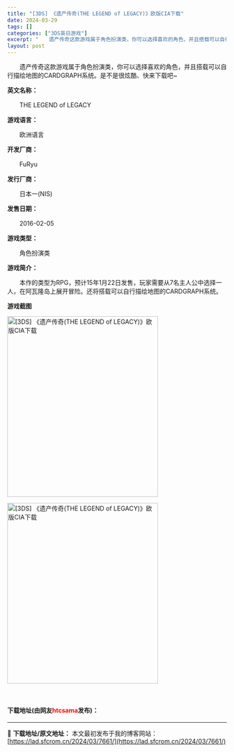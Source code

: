 ```yaml
---
title: "[3DS] 《遗产传奇(THE LEGEND of LEGACY)》欧版CIA下载"
date: 2024-03-29
tags: []
categories: ["3DS英日游戏"]
excerpt: "　　遗产传奇这款游戏属于角色扮演类，你可以选择喜欢的角色，并且搭载可以自行描绘地图的CARDGRAPH系统。是不是很炫酷、快来下载吧~ 英文名称： 　　THE LEGEND of LEGACY 游戏语言： 　　欧洲语言 开发厂商： 　　FuRyu 发行厂商： 　　日本一(NIS) 发售日期： 　　2&hellip;"
layout: post
---
```


 <p>　　遗产传奇这款游戏属于角色扮演类，你可以选择喜欢的角色，并且搭载可以自行描绘地图的CARDGRAPH系统。是不是很炫酷、快来下载吧~</p> <p><strong>英文名称：</strong></p> <p>　　THE LEGEND of LEGACY</p> <p><strong>游戏语言：</strong></p> <p>　　欧洲语言</p> <p><strong>开发厂商：</strong></p> <p>　　FuRyu</p> <p><strong>发行厂商：</strong></p> <p>　　日本一(NIS)</p> <p><strong>发售日期：</strong></p> <p>　　2016-02-05</p> <p><strong>游戏类型：</strong></p> <p>　　角色扮演类</p> <p><strong>游戏简介：</strong></p> <p>　　本作的类型为RPG，预计15年1月22日发售，玩家需要从7名主人公中选择一人，在阿瓦隆岛上展开冒险。还将搭载可以自行描绘地图的CARDGRAPH系统。</p> <p><strong>游戏截图</strong></p> <p><img src="https://lad.sfcrom.cn/wp-content/uploads/2024/03/20240329_660612a027725.webp" style="width: 346px; height: 415px;" alt="[3DS] 《遗产传奇(THE LEGEND of LEGACY)》欧版CIA下载" /></p> <p><img src="https://lad.sfcrom.cn/wp-content/uploads/2024/03/20240329_660612a0872b1.webp" style="width: 346px; height: 415px;" alt="[3DS] 《遗产传奇(THE LEGEND of LEGACY)》欧版CIA下载" /></p> <p>&nbsp;</p> <p><h4>下载地址(由网友<font color="red">htcsama</font>发布)：</h4></p> 

---
📖 **下载地址/原文地址：** 本文最初发布于我的博客网站：[https://lad.sfcrom.cn/2024/03/7661/](https://lad.sfcrom.cn/2024/03/7661/)
